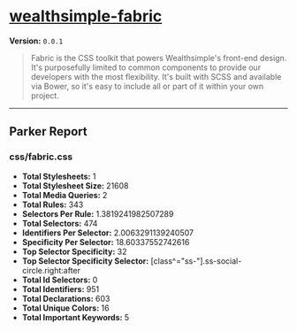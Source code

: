 # [wealthsimple-fabric]( http://fabric.wealthsimple.com )

**Version:** `0.0.1`

> Fabric is the CSS toolkit that powers Wealthsimple's front-end design. It's purposefully limited to common components to provide our developers with the most flexibility. It's built with SCSS and available via Bower, so it's easy to include all or part of it within your own project.

* * *

## Parker Report

### css/fabric.css

- **Total Stylesheets:** 1
- **Total Stylesheet Size:** 21608
- **Total Media Queries:** 2
- **Total Rules:** 343
- **Selectors Per Rule:** 1.3819241982507289
- **Total Selectors:** 474
- **Identifiers Per Selector:** 2.0063291139240507
- **Specificity Per Selector:** 18.60337552742616
- **Top Selector Specificity:** 32
- **Top Selector Specificity Selector:** [class^="ss-"].ss-social-circle.right:after
- **Total Id Selectors:** 0
- **Total Identifiers:** 951
- **Total Declarations:** 603
- **Total Unique Colors:** 16
- **Total Important Keywords:** 5

